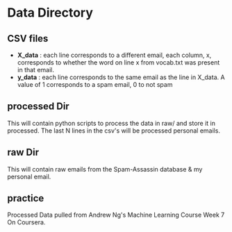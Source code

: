 # Data Directory

## CSV files
- **X_data** : each line corresponds to a different email, each column, x, corresponds to whether the word on line x from vocab.txt was present in that email.
- **y_data** : each line corresponds to the same email as the line in X_data. A value of 1 corresponds to a spam email, 0 to not spam
## processed Dir
This will contain python scripts to process the data in raw/ and store it in processed. The last N lines in the csv's will be processed personal emails. 
## raw Dir
This will contain raw emails from the Spam-Assassin database & my personal email. 
## practice
Processed Data pulled from Andrew Ng's Machine Learning Course Week 7 On Coursera. 
